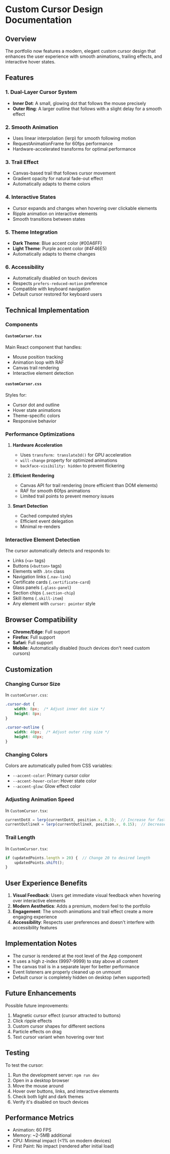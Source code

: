 # Custom Cursor Design Documentation

## Overview

The portfolio now features a modern, elegant custom cursor design that enhances the user experience with smooth animations, trailing effects, and interactive hover states.

## Features

### 1. **Dual-Layer Cursor System**
   - **Inner Dot**: A small, glowing dot that follows the mouse precisely
   - **Outer Ring**: A larger outline that follows with a slight delay for a smooth effect

### 2. **Smooth Animation**
   - Uses linear interpolation (lerp) for smooth following motion
   - RequestAnimationFrame for 60fps performance
   - Hardware-accelerated transforms for optimal performance

### 3. **Trail Effect**
   - Canvas-based trail that follows cursor movement
   - Gradient opacity for natural fade-out effect
   - Automatically adapts to theme colors

### 4. **Interactive States**
   - Cursor expands and changes when hovering over clickable elements
   - Ripple animation on interactive elements
   - Smooth transitions between states

### 5. **Theme Integration**
   - **Dark Theme**: Blue accent color (#00A6FF)
   - **Light Theme**: Purple accent color (#4F46E5)
   - Automatically adapts to theme changes

### 6. **Accessibility**
   - Automatically disabled on touch devices
   - Respects `prefers-reduced-motion` preference
   - Compatible with keyboard navigation
   - Default cursor restored for keyboard users

## Technical Implementation

### Components

#### `CustomCursor.tsx`
Main React component that handles:
- Mouse position tracking
- Animation loop with RAF
- Canvas trail rendering
- Interactive element detection

#### `customCursor.css`
Styles for:
- Cursor dot and outline
- Hover state animations
- Theme-specific colors
- Responsive behavior

### Performance Optimizations

1. **Hardware Acceleration**
   - Uses `transform: translate3d()` for GPU acceleration
   - `will-change` property for optimized animations
   - `backface-visibility: hidden` to prevent flickering

2. **Efficient Rendering**
   - Canvas API for trail rendering (more efficient than DOM elements)
   - RAF for smooth 60fps animations
   - Limited trail points to prevent memory issues

3. **Smart Detection**
   - Cached computed styles
   - Efficient event delegation
   - Minimal re-renders

### Interactive Element Detection

The cursor automatically detects and responds to:
- Links (`<a>` tags)
- Buttons (`<button>` tags)
- Elements with `.btn` class
- Navigation links (`.nav-link`)
- Certificate cards (`.certificate-card`)
- Glass panels (`.glass-panel`)
- Section chips (`.section-chip`)
- Skill items (`.skill-item`)
- Any element with `cursor: pointer` style

## Browser Compatibility

- **Chrome/Edge**: Full support
- **Firefox**: Full support
- **Safari**: Full support
- **Mobile**: Automatically disabled (touch devices don't need custom cursors)

## Customization

### Changing Cursor Size

In `customCursor.css`:
```css
.cursor-dot {
    width: 8px;  /* Adjust inner dot size */
    height: 8px;
}

.cursor-outline {
    width: 40px;  /* Adjust outer ring size */
    height: 40px;
}
```

### Changing Colors

Colors are automatically pulled from CSS variables:
- `--accent-color`: Primary cursor color
- `--accent-hover-color`: Hover state color
- `--accent-glow`: Glow effect color

### Adjusting Animation Speed

In `CustomCursor.tsx`:
```typescript
currentDotX = lerp(currentDotX, position.x, 0.3);  // Increase for faster
currentOutlineX = lerp(currentOutlineX, position.x, 0.15);  // Decrease for smoother
```

### Trail Length

In `CustomCursor.tsx`:
```typescript
if (updatedPoints.length > 20) {  // Change 20 to desired length
    updatedPoints.shift();
}
```

## User Experience Benefits

1. **Visual Feedback**: Users get immediate visual feedback when hovering over interactive elements
2. **Modern Aesthetics**: Adds a premium, modern feel to the portfolio
3. **Engagement**: The smooth animations and trail effect create a more engaging experience
4. **Accessibility**: Respects user preferences and doesn't interfere with accessibility features

## Implementation Notes

- The cursor is rendered at the root level of the App component
- It uses a high z-index (9997-9999) to stay above all content
- The canvas trail is in a separate layer for better performance
- Event listeners are properly cleaned up on unmount
- Default cursor is completely hidden on desktop (when supported)

## Future Enhancements

Possible future improvements:
1. Magnetic cursor effect (cursor attracted to buttons)
2. Click ripple effects
3. Custom cursor shapes for different sections
4. Particle effects on drag
5. Text cursor variant when hovering over text

## Testing

To test the cursor:
1. Run the development server: `npm run dev`
2. Open in a desktop browser
3. Move the mouse around
4. Hover over buttons, links, and interactive elements
5. Check both light and dark themes
6. Verify it's disabled on touch devices

## Performance Metrics

- Animation: 60 FPS
- Memory: ~2-5MB additional
- CPU: Minimal impact (<1% on modern devices)
- First Paint: No impact (rendered after initial load)

